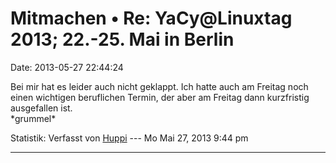 Mitmachen • Re: YaCy\@Linuxtag 2013; 22.-25. Mai in Berlin
==========================================================

Date: 2013-05-27 22:44:24

Bei mir hat es leider auch nicht geklappt. Ich hatte auch am Freitag
noch einen wichtigen beruflichen Termin, der aber am Freitag dann
kurzfristig ausgefallen ist.\
\*grummel\*

Statistik: Verfasst von
[Huppi](http://forum.yacy-websuche.de/memberlist.php?mode=viewprofile&u=86)
--- Mo Mai 27, 2013 9:44 pm

------------------------------------------------------------------------
